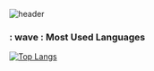 ![header](https://capsule-render.vercel.app/api?type=waving&color=timeGradient&text=Semi_Kwon%20GitHub%20🌱&animation=twinkling&fontSize=35&fontAlignY=50&fontAlign=76&height=250)

### : wave : Most Used Languages
[![Top Langs](https://github-readme-stats.vercel.app/api/top-langs/?username=SemiKwon&layout=compact)](https://github.com/delay-100/github-readme-stats)

<!--
**SemiKwon/SemiKwon** is a ✨ _special_ ✨ repository because its `README.md` (this file) appears on your GitHub profile.

Here are some ideas to get you started:

- 🔭 I’m currently working on ...
- 🌱 I’m currently learning ...
- 👯 I’m looking to collaborate on ...
- 🤔 I’m looking for help with ...
- 💬 Ask me about ...
- 📫 How to reach me: ...
- 😄 Pronouns: ...
- ⚡ Fun fact: ...
-->
